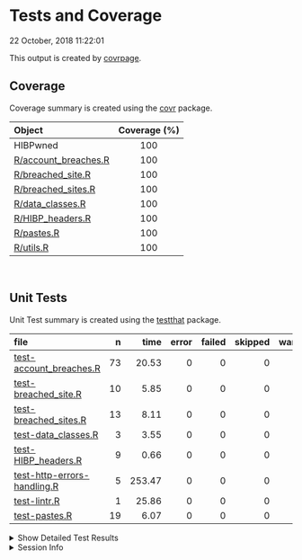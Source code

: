 Tests and Coverage
================
22 October, 2018 11:22:01

This output is created by
[covrpage](https://github.com/yonicd/covrpage).

## Coverage

Coverage summary is created using the
[covr](https://github.com/r-lib/covr) package.

| Object                                           | Coverage (%) |
| :----------------------------------------------- | :----------: |
| HIBPwned                                         |     100      |
| [R/account\_breaches.R](../R/account_breaches.R) |     100      |
| [R/breached\_site.R](../R/breached_site.R)       |     100      |
| [R/breached\_sites.R](../R/breached_sites.R)     |     100      |
| [R/data\_classes.R](../R/data_classes.R)         |     100      |
| [R/HIBP\_headers.R](../R/HIBP_headers.R)         |     100      |
| [R/pastes.R](../R/pastes.R)                      |     100      |
| [R/utils.R](../R/utils.R)                        |     100      |

<br>

## Unit Tests

Unit Test summary is created using the
[testthat](https://github.com/r-lib/testthat)
package.

| file                                                                |  n |   time | error | failed | skipped | warning |
| :------------------------------------------------------------------ | -: | -----: | ----: | -----: | ------: | ------: |
| [test-account\_breaches.R](testthat/test-account_breaches.R)        | 73 |  20.53 |     0 |      0 |       0 |       0 |
| [test-breached\_site.R](testthat/test-breached_site.R)              | 10 |   5.85 |     0 |      0 |       0 |       0 |
| [test-breached\_sites.R](testthat/test-breached_sites.R)            | 13 |   8.11 |     0 |      0 |       0 |       0 |
| [test-data\_classes.R](testthat/test-data_classes.R)                |  3 |   3.55 |     0 |      0 |       0 |       0 |
| [test-HIBP\_headers.R](testthat/test-HIBP_headers.R)                |  9 |   0.66 |     0 |      0 |       0 |       0 |
| [test-http-errors-handling.R](testthat/test-http-errors-handling.R) |  5 | 253.47 |     0 |      0 |       0 |       0 |
| [test-lintr.R](testthat/test-lintr.R)                               |  1 |  25.86 |     0 |      0 |       0 |       0 |
| [test-pastes.R](testthat/test-pastes.R)                             | 19 |   6.07 |     0 |      0 |       0 |       0 |

<details closed>

<summary> Show Detailed Test Results
</summary>

| file                                                                    | context             | test                                             | status |  n |   time |
| :---------------------------------------------------------------------- | :------------------ | :----------------------------------------------- | :----- | -: | -----: |
| [test-account\_breaches.R](testthat/test-account_breaches.R#L9)         | account\_breaches   | account\_breaches works for a single account     | PASS   | 24 |   8.45 |
| [test-account\_breaches.R](testthat/test-account_breaches.R#L53)        | account\_breaches   | account\_breaches works for multiple accounts    | PASS   | 37 |  11.86 |
| [test-account\_breaches.R](testthat/test-account_breaches.R#L111)       | account\_breaches   | handles incorrect values                         | PASS   |  8 |   0.17 |
| [test-account\_breaches.R](testthat/test-account_breaches.R#L127)       | account\_breaches   | account\_breaches can return a single data.frame | PASS   |  4 |   0.05 |
| [test-breached\_site.R](testthat/test-breached_site.R#L8)               | breached\_site      | breached\_site works                             | PASS   |  7 |   5.83 |
| [test-breached\_site.R](testthat/test-breached_site.R#L27)              | breached\_site      | handles incorrect values                         | PASS   |  3 |   0.02 |
| [test-breached\_sites.R](testthat/test-breached_sites.R#L8)             | breached\_sites     | breached\_sites works                            | PASS   | 10 |   8.08 |
| [test-breached\_sites.R](testthat/test-breached_sites.R#L34)            | breached\_sites     | handles incorrect values                         | PASS   |  3 |   0.03 |
| [test-data\_classes.R](testthat/test-data_classes.R#L5)                 | data\_classes       | data\_classes works                              | PASS   |  3 |   3.55 |
| [test-HIBP\_headers.R](testthat/test-HIBP_headers.R#L7)                 | HIBP\_headers       | headers are constructed correctly                | PASS   |  4 |   0.02 |
| [test-HIBP\_headers.R](testthat/test-HIBP_headers.R#L19)                | HIBP\_headers       | alternative agents work                          | PASS   |  2 |   0.62 |
| [test-HIBP\_headers.R](testthat/test-HIBP_headers.R#L28)                | HIBP\_headers       | handles incorrect values                         | PASS   |  3 |   0.02 |
| [test-http-errors-handling.R](testthat/test-http-errors-handling.R#L9)  | http error handling | no 404 http errors are handled as expected       | PASS   |  3 | 251.82 |
| [test-http-errors-handling.R](testthat/test-http-errors-handling.R#L24) | http error handling | 404 http errors are handled as expected          | PASS   |  2 |   1.65 |
| [test-lintr.R](testthat/test-lintr.R#L6)                                | lints               | Package Code Style                               | PASS   |  1 |  25.86 |
| [test-pastes.R](testthat/test-pastes.R#L9)                              | pastes              | pastes works for a single account                | PASS   |  7 |   2.18 |
| [test-pastes.R](testthat/test-pastes.R#L26)                             | pastes              | pastes works for multiple accounts               | PASS   | 10 |   3.88 |
| [test-pastes.R](testthat/test-pastes.R#L43)                             | pastes              | handles incorrect values                         | PASS   |  2 |   0.01 |

</details>

<details>

<summary> Session Info </summary>

| Field    | Value                            |
| :------- | :------------------------------- |
| Version  | R version 3.5.0 (2018-04-23)     |
| Platform | x86\_64-w64-mingw32/x64 (64-bit) |
| Running  | Windows \>= 8 x64 (build 9200)   |
| Language | English\_United States           |
| Timezone | Europe/Paris                     |

| Package  | Version |
| :------- | :------ |
| testthat | 2.0.1   |
| covr     | 3.2.1   |
| covrpage | 0.0.61  |

</details>

<!--- Final Status : pass --->
